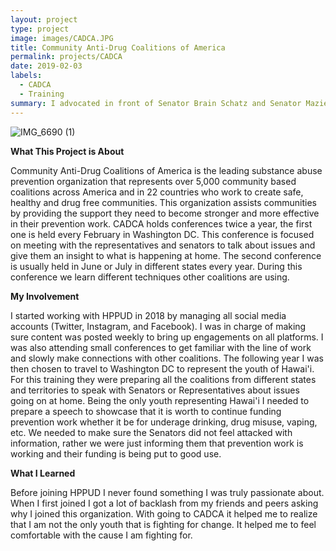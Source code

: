 ```yaml
---
layout: project
type: project
image: images/CADCA.JPG
title: Community Anti-Drug Coalitions of America
permalink: projects/CADCA
date: 2019-02-03
labels:
  - CADCA
  - Training
summary: I advocated in front of Senator Brain Schatz and Senator Mazie Hirono to fund prevention work.
---
```


![IMG_6690 (1)](https://user-images.githubusercontent.com/89947305/131943100-b52cfd2c-404d-45f9-8af7-f9204d7a754e.JPG)


**What This Project is About**

Community Anti-Drug Coalitions of America is the leading substance abuse prevention organization that represents over 5,000 community based coalitions across America and in 22 countries who work to create safe, healthy and drug free communities. This organization assists communities by providing the support they need to become stronger and more effective in their prevention work. CADCA holds conferences twice a year, the first one is held every February in Washington DC. This conference is focused on meeting with the representatives and senators to talk about issues and give them an insight to what is happening at home. The second conference is usually held in June or July in different states every year. During this conference we learn different techniques other coalitions are using.

**My Involvement**

I started working with HPPUD in 2018 by managing all social media accounts (Twitter, Instagram, and Facebook). I was in charge of making sure content was posted weekly to bring up engagements on all platforms. I was also attending small conferences to get familiar with the line of work and slowly make connections with other coalitions. The following year I was then chosen to travel to Washington DC to represent the youth of Hawai'i. For this training they were preparing all the coalitions from different states and territories to speak with Senators or Representatives about issues going on at home. Being the only youth representing Hawai'i I needed to prepare a speech to showcase that it is worth to continue funding prevention work whether it be for underage drinking, drug misuse, vaping, etc. We needed to make sure the Senators did not feel attacked with information, rather we were just informing them that prevention work is working and their funding is being put to good use.

**What I Learned**

Before joining HPPUD I never found something I was truly passionate about. When I first joined I got a lot of backlash from my friends and peers asking why I joined this organization. With going to CADCA it helped me to realize that I am not the only youth that is fighting for change. It helped me to feel comfortable with the cause I am fighting for. 

